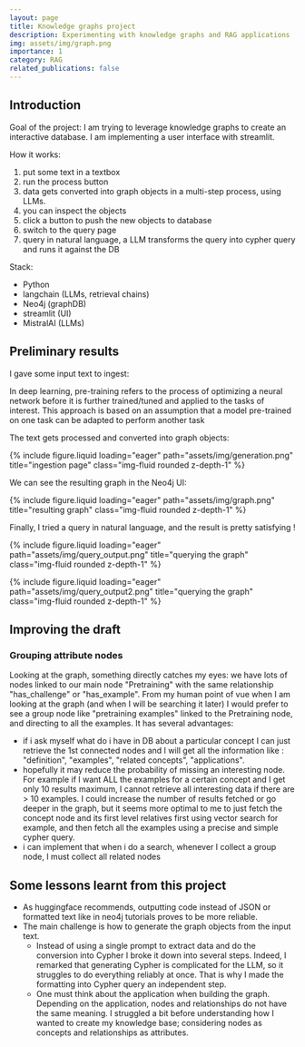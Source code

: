 ```yaml
---
layout: page
title: Knowledge graphs project
description: Experimenting with knowledge graphs and RAG applications
img: assets/img/graph.png
importance: 1
category: RAG
related_publications: false
---
```


## Introduction

Goal of the project: I am trying to leverage knowledge graphs to create an interactive database. I am implementing a user interface with streamlit.

How it works:
1. put some text in a textbox
2. run the process button
3. data gets converted into graph objects in a multi-step process, using LLMs.
4. you can inspect the objects
5. click a button to push the new objects to database
6. switch to the query page
7. query in natural language, a LLM transforms the query into cypher query and runs it against the DB

Stack: 
- Python
- langchain (LLMs, retrieval chains)
- Neo4j (graphDB)
- streamlit (UI)
- MistralAI (LLMs)

## Preliminary results

I gave some input text to ingest: 

  In deep learning, pre-training refers to the process of optimizing a neural network before it is
  further trained/tuned and applied to the tasks of interest. This approach is based on an assumption
  that a model pre-trained on one task can be adapted to perform another task

The text gets processed and converted into graph objects:

{% include figure.liquid loading="eager" path="assets/img/generation.png" title="ingestion page" class="img-fluid rounded z-depth-1" %} 

We can see the resulting graph in the Neo4j UI:

{% include figure.liquid loading="eager" path="assets/img/graph.png" title="resulting graph" class="img-fluid rounded z-depth-1" %} 

Finally, I tried a query in natural language, and the result is pretty satisfying !

{% include figure.liquid loading="eager" path="assets/img/query_output.png" title="querying the graph" class="img-fluid rounded z-depth-1" %} 

{% include figure.liquid loading="eager" path="assets/img/query_output2.png" title="querying the graph" class="img-fluid rounded z-depth-1" %} 

## Improving the draft
### Grouping attribute nodes
Looking at the graph, something directly catches my eyes: we have lots of nodes linked to our main node "Pretraining" with the same relationship "has_challenge" or "has_example". 
From my human point of vue when I am looking at the graph (and when I will be searching it later) I would prefer to see a group node like "pretraining examples" linked to the Pretraining node, and directing to all the examples.
It has several advantages: 
- if i ask myself what do i have in DB about a particular concept I can just retrieve the 1st connected nodes and I will get all the information like : "definition", "examples", "related concepts", "applications".
- hopefully it may reduce the probability of missing an interesting node. For example if I want ALL the examples for a certain concept and I get only 10 results maximum, I cannot retrieve all interesting data if there are > 10 examples. I could increase the number of results fetched or go deeper in the graph, but it seems more optimal to me to just fetch the concept node and its first level relatives first using vector search for example, and then fetch all the examples using a precise and simple cypher query.
- i can implement that when i do a search, whenever I collect a group node, I must collect all related nodes

## Some lessons learnt from this project

- As huggingface recommends, outputting code instead of JSON or formatted text like in neo4j tutorials proves to be more reliable.
- The main challenge is how to generate the graph objects from the input text.
  - Instead of using a single prompt to extract data and do the conversion into Cypher I broke it down into several steps. Indeed, I remarked that generating Cypher is complicated for the LLM, so it struggles to do everything reliably at once. That is why I made the formatting into Cypher query an independent step.
  - One must think about the application when building the graph. Depending on the application, nodes and relationships do not have the same meaning. I struggled a bit before understanding how I wanted to create my knowledge base; considering nodes as concepts and relationships as attributes.

